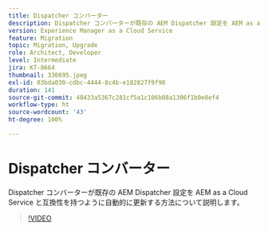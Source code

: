 ```yaml
---
title: Dispatcher コンバーター
description: Dispatcher コンバーターが既存の AEM Dispatcher 設定を AEM as a Cloud Service と互換性を持つように自動的に更新する方法について説明します。
version: Experience Manager as a Cloud Service
feature: Migration
topic: Migration, Upgrade
role: Architect, Developer
level: Intermediate
jira: KT-8664
thumbnail: 336695.jpeg
exl-id: 03bda030-cdbc-4444-8c4b-e182827f9f90
duration: 141
source-git-commit: 48433a5367c281cf5a1c106b08a1306f1b0e8ef4
workflow-type: ht
source-wordcount: '43'
ht-degree: 100%

---
```


# Dispatcher コンバーター

Dispatcher コンバーターが既存の AEM Dispatcher 設定を AEM as a Cloud Service と互換性を持つように自動的に更新する方法について説明します。

>[!VIDEO](https://video.tv.adobe.com/v/336695?quality=12&learn=on)
